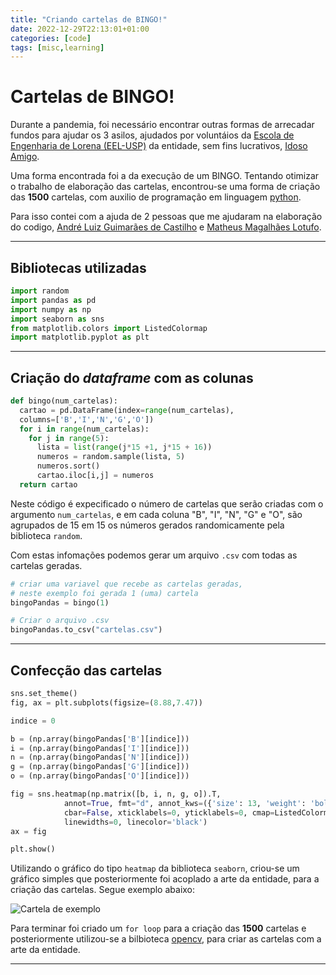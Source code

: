 ```yaml
---
title: "Criando cartelas de BINGO!"
date: 2022-12-29T22:13:01+01:00
categories: [code]
tags: [misc,learning]
---
```


# Cartelas de BINGO!

Durante a pandemia, foi necessário encontrar outras formas de arrecadar fundos para ajudar os 3 asilos, ajudados por voluntáios da [Escola de Engenharia de Lorena (EEL-USP)](https://www.eel.usp.br/) da entidade, sem fins lucrativos, [Idoso Amigo](https://www.instagram.com/idosoamigo/).

Uma forma encontrada foi a da execução de um BINGO. Tentando otimizar o trabalho de elaboração das cartelas, encontrou-se uma forma de criação das **1500** cartelas, com auxilio de programação em linguagem [python](https://www.python.org/).

Para isso contei com a ajuda de 2 pessoas que me ajudaram na elaboração do codigo, [André Luiz Guimarães de Castilho](https://www.linkedin.com/in/aluizgc/) e [Matheus Magalhães Lotufo](https://www.linkedin.com/in/theusml/).

---

## **Bibliotecas utilizadas**

```python
import random
import pandas as pd
import numpy as np
import seaborn as sns
from matplotlib.colors import ListedColormap
import matplotlib.pyplot as plt
```

---

## **Criação do *dataframe* com as colunas**
```python
def bingo(num_cartelas):
  cartao = pd.DataFrame(index=range(num_cartelas),
  columns=['B','I','N','G','O'])
  for i in range(num_cartelas):
    for j in range(5):
      lista = list(range(j*15 +1, j*15 + 16))
      numeros = random.sample(lista, 5)
      numeros.sort()
      cartao.iloc[i,j] = numeros
  return cartao
```
Neste código é expecificado o número de cartelas que serão criadas com o argumento ```num_cartelas```, e em cada coluna "B", "I", "N", "G" e "O", são agrupados de 15 em 15 os números gerados randomicamente pela biblioteca ```random```.

Com estas infomações podemos gerar um arquivo ```.csv``` com todas as cartelas geradas.
```python
# criar uma variavel que recebe as cartelas geradas, 
# neste exemplo foi gerada 1 (uma) cartela
bingoPandas = bingo(1)

# Criar o arquivo .csv 
bingoPandas.to_csv("cartelas.csv")
```

---

## **Confecção das cartelas**

```python
sns.set_theme()
fig, ax = plt.subplots(figsize=(8.88,7.47))

indice = 0

b = (np.array(bingoPandas['B'][indice]))
i = (np.array(bingoPandas['I'][indice]))
n = (np.array(bingoPandas['N'][indice]))
g = (np.array(bingoPandas['G'][indice]))
o = (np.array(bingoPandas['O'][indice]))

fig = sns.heatmap(np.matrix([b, i, n, g, o]).T,
            annot=True, fmt="d", annot_kws=({'size': 13, 'weight': 'bold'}),
            cbar=False, xticklabels=0, yticklabels=0, cmap=ListedColormap(['white']),
            linewidths=0, linecolor='black')
ax = fig

plt.show()
```

Utilizando o gráfico do tipo ```heatmap``` da biblioteca ```seaborn```, criou-se um gráfico simples que posteriormente foi acoplado a arte da entidade, para a criação das cartelas. Segue exemplo abaixo:

![Cartela de exemplo](/img/cartela_bingo.png)

Para terminar foi criado um `for loop` para a criação das **1500** cartelas e posteriormente utilizou-se a bilbioteca [opencv](https://opencv.org/), para criar as cartelas com a arte da entidade.

---